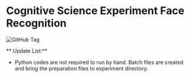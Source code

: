 # Cognitive Science Experiment Face Recognition
<img alt="GitHub Tag" src="https://img.shields.io/github/v/tag/SpiritLeader1/face-recognition">

** Update List:**
- Python codes are not required to run by hand. Batch files are created and bring the preparation files to experiment directory.
